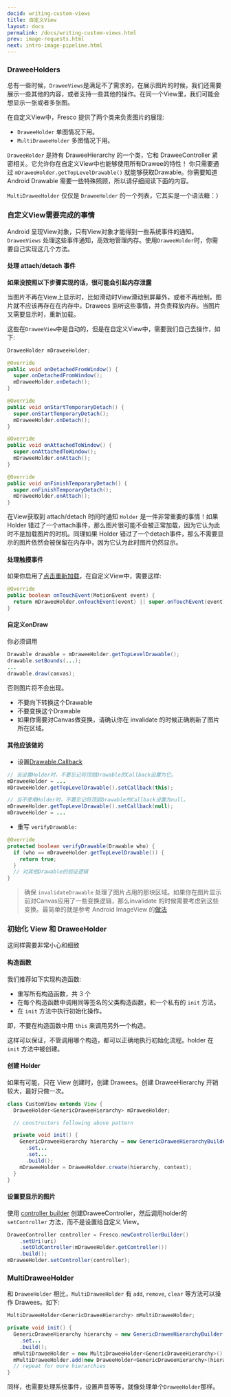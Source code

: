 ```yaml
---
docid: writing-custom-views
title: 自定义View
layout: docs
permalink: /docs/writing-custom-views.html
prev: image-requests.html
next: intro-image-pipeline.html
---
```


### DraweeHolders

总有一些时候，`DraweeViews`是满足不了需求的，在展示图片的时候，我们还需要展示一些其他的内容，或者支持一些其他的操作。在同一个View里，我们可能会想显示一张或者多张图。

在自定义View中，Fresco 提供了两个类来负责图片的展现:

* `DraweeHolder` 单图情况下用。
* `MultiDraweeHolder` 多图情况下用。

`DraweeHolder` 是持有 DraweeHierarchy 的一个类，它和 DraweeController 紧密相关。它允许你在自定义View中也能够使用所有Drawee的特性！ 你只需要通过 `mDraweeHolder.getTopLevelDrawable()` 就能够获取Drawable。你需要知道 Android Drawable 需要一些特殊照顾，所以请仔细阅读下面的内容。

`MultiDraweeHolder` 仅仅是 `DraweeHolder` 的一个列表，它其实是一个语法糖：）

### 自定义View需要完成的事情

Android 呈现View对象，只有View对象才能得到一些系统事件的通知。`DraweeViews`
处理这些事件通知，高效地管理内存。使用`DraweeHolder`时，你需要自己实现这几个方法。

#### 处理 attach/detach 事件

**如果没按照以下步骤实现的话，很可能会引起内存泄露**

当图片不再在View上显示时，比如滑动时View滑动到屏幕外，或者不再绘制，图片就不应该再存在在内存中。Drawees 监听这些事情，并负责释放内存。当图片又需要显示时，重新加载。

这些在`DraweeView`中是自动的，但是在自定义View中，需要我们自己去操作，如下:

```java
DraweeHolder mDraweeHolder;

@Override
public void onDetachedFromWindow() {
  super.onDetachedFromWindow();
  mDraweeHolder.onDetach();
}

@Override
public void onStartTemporaryDetach() {
  super.onStartTemporaryDetach();
  mDraweeHolder.onDetach();
}

@Override
public void onAttachedToWindow() {
  super.onAttachedToWindow();
  mDraweeHolder.onAttach();
}

@Override
public void onFinishTemporaryDetach() {
  super.onFinishTemporaryDetach();
  mDraweeHolder.onAttach();
}
```

在View获取到 attach/detach 时间时通知 `Holder` 是一件非常重要的事情！如果 Holder 错过了一个attach事件，那么图片很可能不会被正常加载，因为它认为此时不是加载图片的时机。同理如果 Holder 错过了一个detach事件，那么不需要显示的图片依然会被保留在内存中，因为它认为此时图片仍然显示。

#### 处理触摸事件

如果你启用了[点击重新加载](drawee-branch.html#Retry)，在自定义View中，需要这样:

```java
@Override
public boolean onTouchEvent(MotionEvent event) {
  return mDraweeHolder.onTouchEvent(event) || super.onTouchEvent(event);
}
```

#### 自定义onDraw

你必须调用

```java
Drawable drawable = mDraweeHolder.getTopLevelDrawable();
drawable.setBounds(...);
...
drawable.draw(canvas);
```

否则图片将不会出现。

* 不要向下转换这个Drawable
* 不要变换这个Drawable
* 如果你需要对Canvas做变换，请确认你在 invalidate 的时候正确刷新了图片所在区域。

#### 其他应该做的

* 设置[Drawable.Callback](http://developer.android.com/reference/android/graphics/drawable/Drawable.Callback.html)

```java
// 当设置Holder时，不要忘记将顶层Drawable的Callback设置为它。
mDraweeHolder = ...
mDraweeHolder.getTopLevelDrawable().setCallback(this);

// 当不使用Holder时，不要忘记将顶层Drawable的Callback设置为null。
mDraweeHolder.getTopLevelDrawable().setCallback(null);
mDraweeHolder = ...
```

* 重写 `verifyDrawable:`

```java
@Override
protected boolean verifyDrawable(Drawable who) {
  if (who == mDraweeHolder.getTopLevelDrawable()) {
    return true;
  }
  // 对其他Drawable的验证逻辑
}
```

> 确保 `invalidateDrawable` 处理了图片占用的那块区域。如果你在图片显示前对Canvas应用了一些变换逻辑，那么invalidate 的时候需要考虑到这些变换。最简单的就是参考 Android ImageView 的[做法](http://grepcode.com/file/repository.grepcode.com/java/ext/com.google.android/android/4.4.4_r1/android/widget/ImageView.java#192)

### 初始化 View 和 DraweeHolder

这同样需要非常小心和细致

#### 构造函数

我们推荐如下实现构造函数:

* 重写所有构造函数，共 3 个
* 在每个构造函数中调用同等签名的父类构造函数，和一个私有的 `init` 方法。
* 在 `init` 方法中执行初始化操作。

即，不要在构造函数中用 `this` 来调用另外一个构造。

这样可以保证，不管调用哪个构造，都可以正确地执行初始化流程。holder 在 `init` 方法中被创建。

#### 创建 Holder

如果有可能，只在 View 创建时，创建 Drawees。创建 DraweeHierarchy 开销较大，最好只做一次。

```java
class CustomView extends View {
  DraweeHolder<GenericDraweeHierarchy> mDraweeHolder;

  // constructors following above pattern

  private void init() {
    GenericDraweeHierarchy hierarchy = new GenericDraweeHierarchyBuilder(getResources());
      .set...
      .set...
      .build();
    mDraweeHolder = DraweeHolder.create(hierarchy, context);
  }
}
```

#### 设置要显示的图片

使用 [controller builder](using-controllerbuilder.html) 创建DraweeController，然后调用holder的 `setController` 方法，而不是设置给自定义 View。

```java
DraweeController controller = Fresco.newControllerBuilder()
    .setUri(uri)
    .setOldController(mDraweeHolder.getController())
    .build();
mDraweeHolder.setController(controller);
```

### MultiDraweeHolder

和 `DraweeHolder` 相比，`MultiDraweeHolder` 有 `add`, `remove`, `clear`
等方法可以操作 Drawees。如下:

```java
MultiDraweeHolder<GenericDraweeHierarchy> mMultiDraweeHolder;

private void init() {
  GenericDraweeHierarchy hierarchy = new GenericDraweeHierarchyBuilder(getResources());
    .set...
    .build();
  mMultiDraweeHolder = new MultiDraweeHolder<GenericDraweeHierarchy>();
  mMultiDraweeHolder.add(new DraweeHolder<GenericDraweeHierarchy>(hierarchy, context));
  // repeat for more hierarchies
}
```

同样，也需要处理系统事件，设置声音等等，就像处理单个`DraweeHolder`那样。


